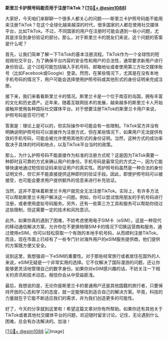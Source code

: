 **斯里兰卡护照号码能否用于注册TikTok？[[TG💪+ @esim1088](https://t.me/s/esim1088)]**

大家好，今天咱们来聊聊一个很多人都关心的问题——斯里兰卡护照号码能不能用来注册TikTok？在这个全球化越来越深的时代，很多国家的人都在使用社交媒体平台，比如TikTok。不过，不同国家的用户在注册时可能会遇到一些小问题，尤其是涉及到身份验证的部分。那么，对于斯里兰卡的朋友们来说，这个问题的答案是什么呢？

首先，让我们简单了解一下TikTok的基本注册流程。TikTok作为一个全球性的短视频社交平台，为了确保平台内容的安全性和用户的合法性，通常要求新用户进行身份验证。这个过程可能包括输入手机号码、邮箱地址或者使用第三方社交媒体账号（比如Facebook或Google）登录。然而，在某些情况下，尤其是在没有本地手机号码的情况下，用户可能会选择使用护照号码或其他形式的身份证明来完成注册。

接下来，我们来看看斯里兰卡的情况。斯里兰卡是一个位于南亚的岛国，拥有丰富的文化和历史遗产。近年来，随着互联网技术的发展，越来越多的斯里兰卡人开始接触并使用各种国际社交媒体平台。对于想要注册TikTok的斯里兰卡用户来说，护照号码是否可行呢？

答案是：理论上是可以的，但实际操作中可能会有一些限制。TikTok官方并没有明确说明护照号码可以直接作为注册方式，但在某些情况下，如果用户无法提供有效的手机号码，可能会被允许使用其他形式的身份证明。当然，这种方式的成功率取决于具体的时间和地点，以及TikTok平台当时的政策。

那么，为什么护照号码不能直接作为标准的注册方式呢？这是因为TikTok需要一种即时且可靠的方式来确认用户的身份。手机号码是最常见的方式之一，因为它能够快速地通过短信验证码来验证用户的真实性。而护照号码虽然是一种合法的身份证明文件，但它并不能直接提供这种即时的验证手段。因此，即使护照号码可以被接受，也可能会要求用户提供额外的信息来进行补充验证。

当然，这并不意味着斯里兰卡用户就完全无法注册TikTok。实际上，有许多方法可以帮助斯里兰卡用户解决这一问题。例如，你可以尝试借用朋友的手机号码进行注册，或者使用虚拟号码服务。另外，还有一些第三方工具和服务可以帮助你绕过这些限制，但这需要一定的技术和风险意识。

此外，如果你真的遇到了困难，不妨考虑使用电子SIM卡（eSIM）。这是一种现代的移动通信解决方案，允许你在不更换物理SIM卡的情况下切换运营商和服务。通过使用eSIM，你可以轻松获取一个有效的本地手机号码，从而顺利注册TikTok。而且，现在市面上已经有了一些专门针对海外用户的eSIM服务提供商，他们提供的方案既方便又安全。

说到这里，我想强调一下eSIM的重要性。对于那些经常旅行或者居住在国外的人来说，eSIM无疑是一个非常实用的选择。它不仅解决了国际漫游的问题，还让你能够更灵活地管理自己的数字身份。如果你对eSIM感兴趣的话，不妨关注一下相关的资讯和技术动态，相信你会从中受益匪浅。

最后，我想说的是，无论你是斯里兰卡的普通用户还是其他国籍的旅行者，只要保持开放的心态和学习的态度，就一定能够找到适合自己的解决方案。毕竟，科技的力量就在于它能不断适应我们的需求，并为我们创造更多的可能性。

好了，今天的分享就到这里啦！希望这篇文章对你有所帮助。如果你还有其他关于TikTok或者其他社交媒体平台的问题，欢迎随时留言讨论。记住，无论遇到什么困难，总会有办法解决的。加油！

[[TG💪+ @esim1088](https://t.me/s/esim1088) ![Image](https://i.postimg.cc/4NQfJmqS/Snipaste-2025-05-13-00-14-12.png)]